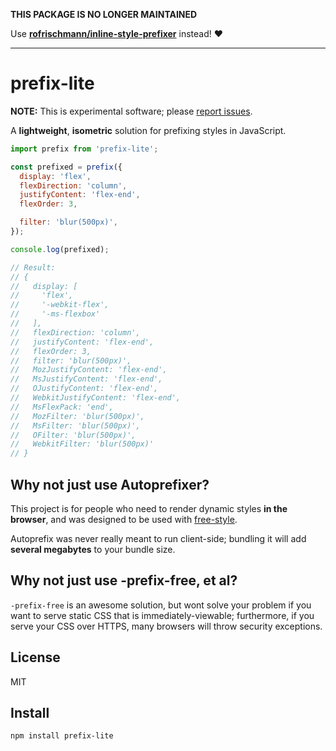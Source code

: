 **THIS PACKAGE IS NO LONGER MAINTAINED**

Use **[rofrischmann/inline-style-prefixer](https://github.com/rofrischmann/inline-style-prefixer)** instead! :heart:

----

# prefix-lite

**NOTE:** This is experimental software; please [report issues](https://github.com/namuol/prefix-lite/issues).

A **lightweight**, **isometric** solution for prefixing styles in JavaScript.

```js
import prefix from 'prefix-lite';

const prefixed = prefix({
  display: 'flex',
  flexDirection: 'column',
  justifyContent: 'flex-end',
  flexOrder: 3,

  filter: 'blur(500px)',
});

console.log(prefixed);

// Result:
// {
//   display: [
//     'flex',
//     '-webkit-flex',
//     '-ms-flexbox'
//   ],
//   flexDirection: 'column',
//   justifyContent: 'flex-end',
//   flexOrder: 3,
//   filter: 'blur(500px)',
//   MozJustifyContent: 'flex-end',
//   MsJustifyContent: 'flex-end',
//   OJustifyContent: 'flex-end',
//   WebkitJustifyContent: 'flex-end',
//   MsFlexPack: 'end',
//   MozFilter: 'blur(500px)',
//   MsFilter: 'blur(500px)',
//   OFilter: 'blur(500px)',
//   WebkitFilter: 'blur(500px)'
// }
```

## Why not just use Autoprefixer?

This project is for people who need to render dynamic styles **in the browser**, and was designed to be used with [free-style](https://github.com/blakeembrey/free-style).

Autoprefix was never really meant to run client-side; bundling it will add **several megabytes** to your bundle size.

## Why not just use -prefix-free, et al?

`-prefix-free` is an awesome solution, but wont solve your problem if you want to serve static CSS that 
is immediately-viewable; furthermore, if you serve your CSS over HTTPS, many browsers will throw security exceptions.

## License

MIT

## Install

```sh
npm install prefix-lite
```
